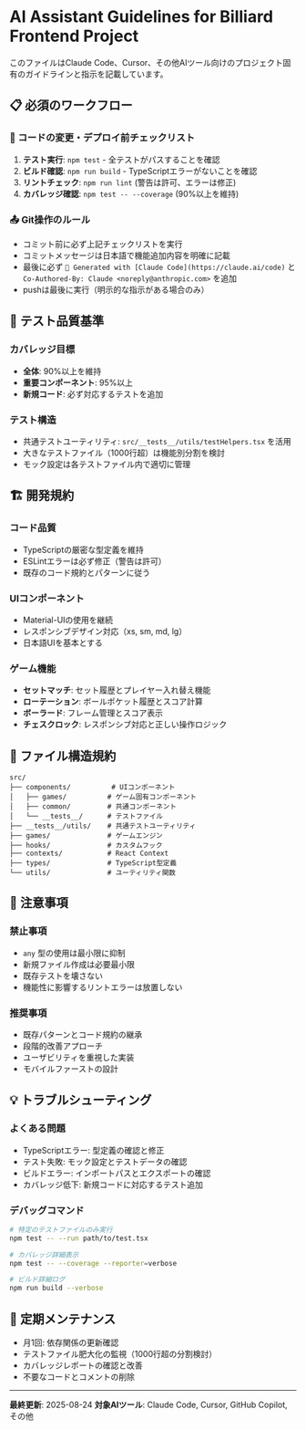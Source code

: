 # AI Assistant Guidelines for Billiard Frontend Project

このファイルはClaude Code、Cursor、その他AIツール向けのプロジェクト固有のガイドラインと指示を記載しています。

## 📋 必須のワークフロー

### 🔧 **コードの変更・デプロイ前チェックリスト**
1. **テスト実行**: `npm test` - 全テストがパスすることを確認
2. **ビルド確認**: `npm run build` - TypeScriptエラーがないことを確認
3. **リントチェック**: `npm run lint` (警告は許可、エラーは修正)
4. **カバレッジ確認**: `npm test -- --coverage` (90%以上を維持)

### 📤 **Git操作のルール**
- コミット前に必ず上記チェックリストを実行
- コミットメッセージは日本語で機能追加内容を明確に記載
- 最後に必ず `🤖 Generated with [Claude Code](https://claude.ai/code)` と `Co-Authored-By: Claude <noreply@anthropic.com>` を追加
- pushは最後に実行（明示的な指示がある場合のみ）

## 🎯 **テスト品質基準**

### **カバレッジ目標**
- **全体**: 90%以上を維持
- **重要コンポーネント**: 95%以上
- **新規コード**: 必ず対応するテストを追加

### **テスト構造**
- 共通テストユーティリティ: `src/__tests__/utils/testHelpers.tsx` を活用
- 大きなテストファイル（1000行超）は機能別分割を検討
- モック設定は各テストファイル内で適切に管理

## 🏗️ **開発規約**

### **コード品質**
- TypeScriptの厳密な型定義を維持
- ESLintエラーは必ず修正（警告は許可）
- 既存のコード規約とパターンに従う

### **UIコンポーネント**
- Material-UIの使用を継続
- レスポンシブデザイン対応（xs, sm, md, lg）
- 日本語UIを基本とする

### **ゲーム機能**
- **セットマッチ**: セット履歴とプレイヤー入れ替え機能
- **ローテーション**: ボールポケット履歴とスコア計算
- **ボーラード**: フレーム管理とスコア表示
- **チェスクロック**: レスポンシブ対応と正しい操作ロジック

## 📁 **ファイル構造規約**

```
src/
├── components/          # UIコンポーネント
│   ├── games/          # ゲーム固有コンポーネント
│   ├── common/         # 共通コンポーネント  
│   └── __tests__/      # テストファイル
├── __tests__/utils/    # 共通テストユーティリティ
├── games/              # ゲームエンジン
├── hooks/              # カスタムフック
├── contexts/           # React Context
├── types/              # TypeScript型定義
└── utils/              # ユーティリティ関数
```

## 🚨 **注意事項**

### **禁止事項**
- `any` 型の使用は最小限に抑制
- 新規ファイル作成は必要最小限
- 既存テストを壊さない
- 機能性に影響するリントエラーは放置しない

### **推奨事項**
- 既存パターンとコード規約の継承
- 段階的改善アプローチ
- ユーザビリティを重視した実装
- モバイルファーストの設計

## 💡 **トラブルシューティング**

### **よくある問題**
- TypeScriptエラー: 型定義の確認と修正
- テスト失敗: モック設定とテストデータの確認
- ビルドエラー: インポートパスとエクスポートの確認
- カバレッジ低下: 新規コードに対応するテスト追加

### **デバッグコマンド**
```bash
# 特定のテストファイルのみ実行
npm test -- --run path/to/test.tsx

# カバレッジ詳細表示
npm test -- --coverage --reporter=verbose

# ビルド詳細ログ
npm run build --verbose
```

## 📝 **定期メンテナンス**

- 月1回: 依存関係の更新確認
- テストファイル肥大化の監視（1000行超の分割検討）
- カバレッジレポートの確認と改善
- 不要なコードとコメントの削除

---

**最終更新**: 2025-08-24
**対象AIツール**: Claude Code, Cursor, GitHub Copilot, その他